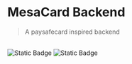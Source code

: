 # MesaCard Backend
> A paysafecard inspired backend
<br>
<img alt="Static Badge" src="https://img.shields.io/badge/Production%20Ready-8A2BE2">
<img alt="Static Badge" src="https://img.shields.io/badge/Made_for-Node.js%20v20.5.1-blue">
